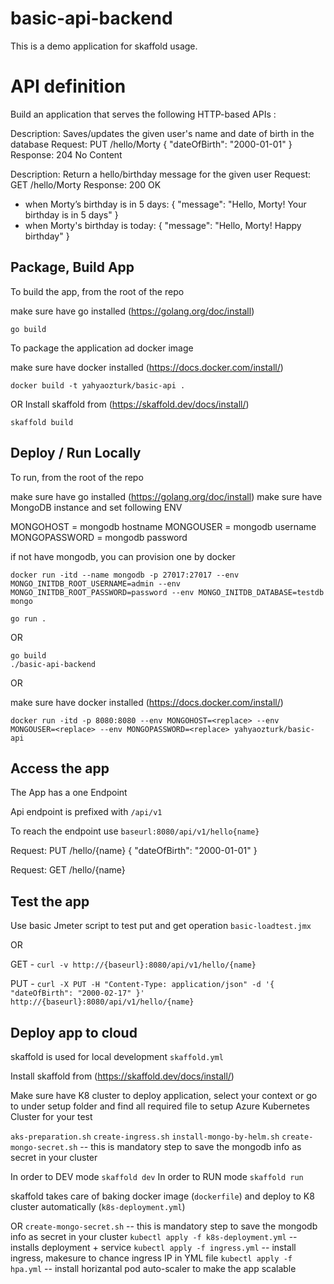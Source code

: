 # basic-api-backend

This is a demo application for skaffold usage.

# API definition

Build an application that serves the following HTTP-based APIs :

Description: Saves/updates the given user's name and date of birth in the database
Request: PUT /hello/Morty { "dateOfBirth": "2000-01-01" }
Response: 204 No Content


Description: Return a hello/birthday message for the given user
Request: GET /hello/Morty
Response: 200 OK
* when Morty’s birthday is in 5 days:
{ "message": "Hello, Morty! Your birthday is in 5 days" }
* when Morty's birthday is today:
{ "message": "Hello, Morty! Happy birthday" }

## Package, Build App 

To build the app, from the root of the repo

make sure have go installed (https://golang.org/doc/install)
```
go build
```

To package the application ad docker image

make sure have docker installed (https://docs.docker.com/install/)

```
docker build -t yahyaozturk/basic-api .
```

OR
Install skaffold from (https://skaffold.dev/docs/install/)

```
skaffold build
```

## Deploy / Run Locally

To run, from the root of the repo

make sure have go installed (https://golang.org/doc/install)
make sure have MongoDB instance and set following ENV

MONGOHOST  = mongodb hostname
MONGOUSER  = mongodb username
MONGOPASSWORD  = mongodb password

if not have mongodb, you can provision one by docker 

```
docker run -itd --name mongodb -p 27017:27017 --env MONGO_INITDB_ROOT_USERNAME=admin --env MONGO_INITDB_ROOT_PASSWORD=password --env MONGO_INITDB_DATABASE=testdb mongo
```

```
go run .
```

OR

```
go build
./basic-api-backend
```
OR

make sure have docker installed (https://docs.docker.com/install/)
```
docker run -itd -p 8080:8080 --env MONGOHOST=<replace> --env MONGOUSER=<replace> --env MONGOPASSWORD=<replace> yahyaozturk/basic-api
```


## Access the app 

The App has a one Endpoint

Api endpoint is prefixed with `/api/v1`

To reach the endpoint use `baseurl:8080/api/v1/hello{name}`

Request: PUT /hello/{name} { "dateOfBirth": "2000-01-01" }

Request: GET /hello/{name}

## Test the app 

Use basic Jmeter script to test put and get operation
`basic-loadtest.jmx`

OR

GET - `curl -v http://{baseurl}:8080/api/v1/hello/{name}`

PUT - `curl -X PUT -H "Content-Type: application/json" -d '{ "dateOfBirth": "2000-02-17" }' http://{baseurl}:8080/api/v1/hello/{name}`

## Deploy app to cloud

skaffold is used for local development `skaffold.yml`

Install skaffold from (https://skaffold.dev/docs/install/)

Make sure have K8 cluster to deploy application, select your context or go to under setup folder and find all required file to setup Azure Kubernetes Cluster for your test

`aks-preparation.sh`
`create-ingress.sh`
`install-mongo-by-helm.sh`
`create-mongo-secret.sh` -- this is mandatory step to save the mongodb info as secret in your cluster

In order to DEV mode `skaffold dev`
In order to RUN mode `skaffold run`

skaffold takes care of baking docker image (`dockerfile`) and deploy to K8 cluster automatically (`k8s-deployment.yml`)

OR 
`create-mongo-secret.sh` -- this is mandatory step to save the mongodb info as secret in your cluster
`kubectl apply -f k8s-deployment.yml` -- installs deployment + service
`kubectl apply -f ingress.yml` -- install ingress, makesure to chance ingress IP in YML file
`kubectl apply -f hpa.yml` -- install horizantal pod auto-scaler to make the app scalable


